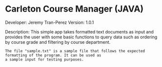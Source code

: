# Carleton Course Manager (JAVA)

Developer: Jeremy Tran-Perez
Version: 1.0.1

Description:
    This simple app takes formatted text documents as input and provides the user with some basic functions to query
    data such as ordering by course grade and filtering by course department.

    The file "sample.txt" is a sample file that follows the expected formatting of the program. It can be used as
    a sample input for testing purposes.


